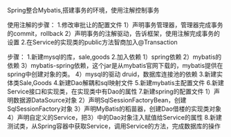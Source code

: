Spring整合Mybatis,搭建事务的环境，使用注解控制事务

使用注解的步骤：
    1.修改审批让的配置文件
        1）声明事务管理器，管理器完成事务的commit，rollback
        2）声明事务的注解驱动，告诉框架，使用注解完成事务的设置
    2.在Service的实现类的public方法智商加入@Transaction

步骤：
    1.新建mysql的库，sale,goods
    2.加入依赖
        1）spring依赖
        2）mybatis的依赖
        3）mybatis-spring依赖，这个jar是从mybatis官网下载的，mybatis提供在spring中创建对象的类。
        4）mysql的驱动
        druid，数据库连接池的依赖
    3.新建实体类Sale,Goods
    4.新建Dao解耦和sql映射文件
    5.新建mybatis主配置文件
    6.新建Service接口和实现类，在实现类中有Dao的属性
    7.新建spring的配置文件
        1）声明数据源DataSource对象
        2）声明SqlSessionFactoryBean，创建SqlSessionFactory对象
        3）声明MyBatis的稻苗器，创建Dao借楼的实现类对象
        4）声明自定义的Service，把3）中的Dao对象注入赋值给Service的属性
    8.新建测试类，从Spring容器中获取Service，调用Service的方法，完成数据库的操作